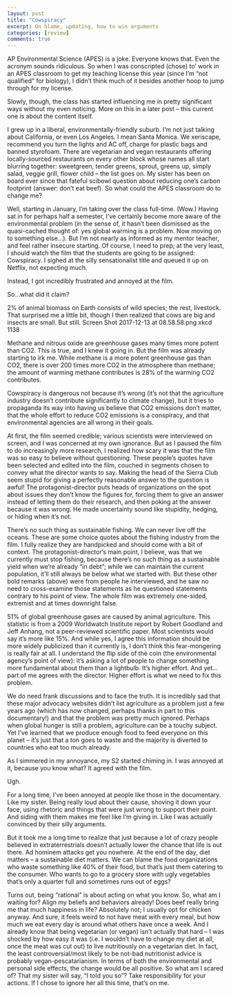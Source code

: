 ```yaml
---
layout: post
title: "Cowspiracy"
excerpt: On blame, updating, how to win arguments
categories: [review]
comments: true
---
```

AP Environmental Science (APES) is a joke. Everyone knows that. Even the acronym sounds ridiculous. So when I was conscripted (chose) to’ work in an APES classroom to get my teaching license this year (since I’m “not qualified” for biology), I didn’t think much of it besides another hoop to jump through for my license.

Slowly, though, the class has started influencing me in pretty significant ways without my even noticing. More on this in a later post – this current one is about the content itself.

I grew up in a liberal, environmentally-friendly suburb. I’m not just talking about California, or even Los Angeles. I mean Santa Monica. We xeriscape, recommend you turn the lights and AC off, charge for plastic bags and banned styrofoam. There are vegetarian and vegan restaurants offering locally-sourced restaurants on every other block whose names all start blurring together: sweetgreen, tender greens, sprout, greens up, simply salad, veggie grill, flower child – the list goes on. My sister has been on board ever since that fateful scibowl question about reducing one’s carbon footprint (answer: don’t eat beef). So what could the APES classroom do to change me?

Well, starting in January, I’m taking over the class full-time. (Wow.) Having sat in for perhaps half a semester, I’ve certainly become more aware of the environmental problem (in the sense of, it hasn’t been dismissed as the quasi-cached thought of: yes global warming is a problem. Now moving on to something else...). But I’m not nearly as informed as my mentor teacher, and feel rather insecure starting. Of course, I need to prep; at the very least, I should watch the film that the students are going to be assigned: Cowspiracy. I sighed at the silly sensationalist title and queued it up on Netflix, not expecting much.

Instead, I got incredibly frustrated and annoyed at the film.

So…what did it claim?

2% of animal biomass on Earth consists of wild species; the rest, livestock. That surprised me a little bit, though I then realized that cows are big and insects are small. But still.
Screen Shot 2017-12-13 at 08.58.58.png
xkcd 1138

Methane and nitrous oxide are greenhouse gases many times more potent than CO2.
This is true, and I knew it going in. But the film was already starting to irk me. While methane is a more potent greenhouse gas than CO2, there is over 200 times more CO2 in the atmosphere than methane; the amount of warming methane contributes is 28% of the warming CO2 contributes.

Cowspiracy is dangerous not because it’s wrong (it’s not that the agriculture industry doesn’t contribute significantly to climate change), but it tries to propaganda its way into having us believe that CO2 emissions don’t matter, that the whole effort to reduce CO2 emissions is a conspiracy, and that environmental agencies are all wrong in their goals.

At first, the film seemed credible; various scientists were interviewed on screen, and I was concerned at my own ignorance. But as I paused the film to do increasingly more research, I realized how scary it was that the film was so easy to believe without questioning. These people’s quotes have been selected and edited into the film, couched in segments chosen to convey what the director wants to say. Making the head of the Sierra Club seem stupid for giving a perfectly reasonable answer to the question is awful! The protagonist-director puts heads of organizations on the spot about issues they don’t know the figures for, forcing them to give an answer instead of letting them do their research, and then poking at the answer because it was wrong. He made uncertainty sound like stupidity, hedging, or hiding when it’s not.

There’s no such thing as sustainable fishing.
We can never live off the oceans.
These are some choice quotes about the fishing industry from the film. I fully realize they are handpicked and should come with a bit of context. The protagonist-director’s main point, I believe, was that we currently must stop fishing, because there’s no such thing as a sustainable yield when we’re already “in debt”; while we can maintain the current population, it’ll still always be below what we started with. But these other bold remarks (above) were from people he interviewed, and he saw no need to cross-examine those statements as he questioned statements contrary to his point of view. The whole film was extremely one-sided, extremist and at times downright false.

51% of global greenhouse gases are caused by animal agriculture.
This statistic is from a 2009 Worldwatch Institute report by Robert Goodland and Jeff Anhang, not a peer-reviewed scientific paper. Most scientists would say it’s more like 15%. And while yes, I agree this information should be more widely publicized than it currently is, I don’t think this fear-mongering is really fair at all. I understand the flip side of the coin (the environmental agency’s point of view): it’s asking a lot of people to change something more fundamental about them than a lightbulb. It’s higher effort. And yet…part of me agrees with the director. Higher effort is what we need to fix this problem.

We do need frank discussions and to face the truth. It is incredibly sad that these major advocacy websites didn’t list agriculture as a problem just a few years ago (which has now changed, perhaps thanks in part to this documentary!) and that the problem was pretty much ignored. Perhaps when global hunger is still a problem, agriculture can be a touchy subject. Yet I’ve learned that we produce enough food to feed everyone on this planet – it’s just that a ton goes to waste and the majority is diverted to countries who eat too much already.

As I simmered in my annoyance, my S2 started chiming in. I was annoyed at it, because you know what? It agreed with the film.

Ugh.

For a long time, I’ve been annoyed at people like those in the documentary. Like my sister. Being really loud about their cause, shoving it down your face, using rhetoric and things that were just wrong to support their point. And siding with them makes me feel like I’m giving in. Like I was actually convinced by their silly arguments.

But it took me a long time to realize that just because a lot of crazy people believed in extraterrestrials doesn’t actually lower the chance that life is out there. Ad hominem attacks get you nowhere. At the end of the day, diet matters – a sustainable diet matters. We can blame the food organizations who waste something like 40% of their food, but that’s just them catering to the consumer. Who wants to go to a grocery store with ugly vegetables that’s only a quarter full and sometimes runs out of eggs?

Turns out, being “rational” is about acting on what you know. So, what am I waiting for? Align my beliefs and behaviors already! Does beef really bring me that much happiness in life? Absolutely not; I usually opt for chicken anyway. And sure, it feels weird to not have meat with every meal, but how much we eat every day is around what others have once a week. And I already know that being vegetarian (or vegan) isn’t actually that hard – I was shocked by how easy it was (i.e. I wouldn’t have to change my diet at all, once the meat was cut out) to live nutritiously on a vegetarian diet. In fact, the least controversial/most likely to be not-bad nutritionist advice is probably vegan-pescatarianism. In terms of both the environmental and personal side effects, the change would be all positive. So what am I scared of? That my sister will say, “I told you so”? Take responsibility for your actions. If I chose to ignore her all this time, that’s on me.
